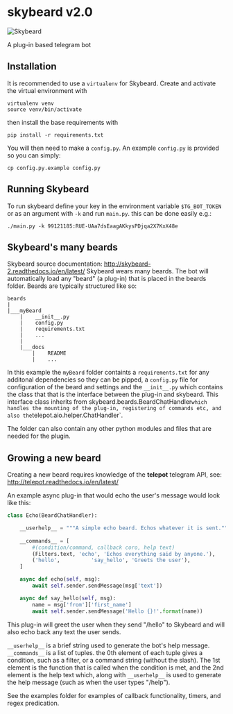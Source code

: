 # skybeard v2.0

![Skybeard](http://i.imgur.com/BkjfI3k.png)

A plug-in based telegram bot

## Installation
It is recommended to use a `virtualenv` for Skybeard. Create and activate the virtual environment with
```
virtualenv venv
source venv/bin/activate
```
then install the base requirements with
```
pip install -r requirements.txt
```

You will then need to make a `config.py`. An example `config.py` is provided so you can simply:
```
cp config.py.example config.py
```

## Running Skybeard

To run skybeard define your key in the environment variable `$TG_BOT_TOKEN` or as an argument with `-k` and run `main.py`. this can be done easily e.g.:

    ./main.py -k 99121185:RUE-UAa7dsEaagAKkysPDjqa2X7KxX48e 

## Skybeard's many beards
Skybeard source documentation: http://skybeard-2.readthedocs.io/en/latest/
Skybeard wears many beards. The bot will automatically load any "beard" (a plug-in) that is placed in the beards folder. Beards are typically structured like so:

```
beards
|
|___myBeard
    |    __init__.py
    |    config.py
    |    requirements.txt
    |    ...
    |
    |___docs
        |    README
        |    ...
```

In this example the `myBeard` folder containts a `requirements.txt` for any additonal dependencies so they can be pipped, a `config.py` file for configuration of the beard and settings and the `__init__.py` which contains the class that that is the interface between the plug-in and skybeard. 
This interface class inherits from skybeard.beards.BeardChatHandler` which handles the mounting of the plug-in, registering of commands etc, and also the `telepot.aio.helper.ChatHandler`. 

The folder can also contain any other python modules and files that are needed for the plugin.

## Growing a new beard
Creating a new beard requires knowledge of the **telepot** telegram API, see: http://telepot.readthedocs.io/en/latest/

An example async plug-in that would echo the user's message would look like this:



```Python
class Echo(BeardChatHandler):

    __userhelp__ = """A simple echo beard. Echos whatever it is sent."""
 
    __commands__ = [
        #(condition/command, callback coro, help text)
        (Filters.text, 'echo', 'Echos everything said by anyone.'),
        ('hello',          'say_hello', 'Greets the user'),
    ]

    async def echo(self, msg):
        await self.sender.sendMessage(msg['text'])

    async def say_hello(self, msg):
        name = msg['from']['first_name']
        await self.sender.sendMessage('Hello {}!'.format(name))

```
This plug-in will greet the user when they send "/hello" to Skybeard  and will also echo back any text the user sends.

`__userhelp__` is a brief string used to generate the bot's help message.
`__commands__` is a list of tuples. the 0th element of each tuple gives a condition, such as a filter, or a command string (without the slash). The 1st element is the function that is called when the condition is met, and the 2nd element is the help text which, along with `__userhelp__` is used to generate the help message (such as when the user types "/help").


See the examples folder for examples of callback functionality, timers, and regex predication. 


